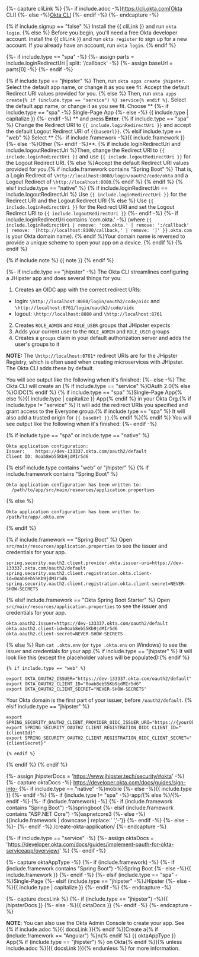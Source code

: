 {%- capture cliLink %}
{%- if include.adoc -%}https://cli.okta.com[Okta CLI]
{%- else -%}[Okta CLI](https://cli.okta.com)
{%- endif -%}
{%- endcapture -%}

{% if include.signup == "false" %}
Install the {{ cliLink }} and run `okta login`.
{% else %}
Before you begin, you'll need a free Okta developer account. Install the {{ cliLink }} and run `okta register` to sign up for a new account. If you already have an account, run `okta login`.
{% endif %}

{%- if include.type == "spa" -%}
{%- assign parts = include.loginRedirectUri | split: '/callback' -%}
{%- assign baseUrl = parts[0] -%}
{%- endif -%}

{% if include.type == "jhipster" %}
Then, run `okta apps create jhipster`. Select the default app name, or change it as you see fit. Accept the default Redirect URI values provided for you.
{% else %}
Then, run `okta apps create{% if (include.type == "service") %} service{% endif %}`. Select the default app name, or change it as you see fit. Choose **
{%- if include.type == "spa" -%}
Single-Page App
{%- else -%}
{{ include.type | capitalize }}
{%- endif -%}
** and press **Enter**. 
  {% if include.type == "spa" %}
Change the Redirect URI to `{{ include.loginRedirectUri }}` and accept the default Logout Redirect URI of `{{baseUrl}}`.
  {% elsif include.type == "web" %}
Select **
    {%- if include.framework -%}{{ include.framework }}
    {%- else -%}Other
    {%- endif -%}**. 
    {% if include.loginRedirectUri and include.logoutRedirectUri %}Then, change the Redirect URI to `{{ include.loginRedirectUri }}` and use `{{ include.logoutRedirectUri }}` for the Logout Redirect URI.
    {% else %}Accept the default Redirect URI values provided for you.{% if include.framework contains "Spring Boot" %} That is, a Login Redirect of `\http://localhost:8080/login/oauth2/code/okta` and a Logout Redirect of `\http://localhost:8080`.{% endif %}
    {% endif %}
  {% elsif include.type == "native" %}
    {% if include.loginRedirectUri == include.logoutRedirectUri %}
Use `{{ include.loginRedirectUri }}` for the Redirect URI and the Logout Redirect URI 
      {% else %}
Use `{{ include.loginRedirectUri }}` for the Redirect URI and set the Logout Redirect URI to `{{ include.logoutRedirectUri }}`
    {%- endif -%}
{%- if include.loginRedirectUri contains 'com.okta.' -%}
(where `{{ include.loginRedirectUri | remove: 'com.okta.' | remove: ':/callback' | remove: '[http://localhost:8100/callback,' | remove: ']' }}.okta.com` is your Okta domain name). {% endif %}Your domain name is reversed to provide a unique scheme to open your app on a device.
  {% endif %}
{% endif %}

{% if include.note %}
{{ note }}
{% endif %}

{%- if include.type == "jhipster" -%}
The Okta CLI streamlines configuring a JHipster app and does several things for you:

1. Creates an OIDC app with the correct redirect URIs: 
  - login: `\http://localhost:8080/login/oauth2/code/oidc` and `\http://localhost:8761/login/oauth2/code/oidc`
  - logout: `\http://localhost:8080` and `\http://localhost:8761`
2. Creates `ROLE_ADMIN` and `ROLE_USER` groups that JHipster expects
3. Adds your current user to the `ROLE_ADMIN` and `ROLE_USER` groups
4. Creates a `groups` claim in your default authorization server and adds the user's groups to it

**NOTE:** The `\http://localhost:8761*` redirect URIs are for the JHipster Registry, which is often used when creating microservices with JHipster. The Okta CLI adds these by default. 

You will see output like the following when it's finished:
{%- else -%}
The Okta CLI will create an {% if include.type == "service" %}OAuth 2.0{% else %}OIDC{% endif %} {% if include.type == "spa" %}Single-Page App{% else %}{{ include.type | capitalize }} App{% endif %} in your Okta Org.{% if include.type != "service" %} It will add the redirect URIs you specified and grant access to the Everyone group.{% if include.type == "spa" %} It will also add a trusted origin for `{{ baseUrl }}`.{% endif %}{% endif %} You will see output like the following when it's finished:
{%- endif -%}
   
{% if include.type == "spa" or include.type == "native" %}
```shell
Okta application configuration:
Issuer:    https://dev-133337.okta.com/oauth2/default
Client ID: 0oab8eb55Kb9jdMIr5d6
```
{% elsif include.type contains "web" or "jhipster"  %}
  {% if include.framework contains "Spring Boot" %}
```shell
Okta application configuration has been written to: 
  /path/to/app/src/main/resources/application.properties
```
  {% else %}
```shell
Okta application configuration has been written to: /path/to/app/.okta.env
```
  {% endif %}

  {% if include.framework == "Spring Boot" %}
Open `src/main/resources/application.properties` to see the issuer and credentials for your app.
```properties
spring.security.oauth2.client.provider.okta.issuer-uri=https://dev-133337.okta.com/oauth2/default
spring.security.oauth2.client.registration.okta.client-id=0oab8eb55Kb9jdMIr5d6
spring.security.oauth2.client.registration.okta.client-secret=NEVER-SHOW-SECRETS
```
  {% elsif include.framework == "Okta Spring Boot Starter" %}
Open `src/main/resources/application.properties` to see the issuer and credentials for your app.
```properties
okta.oauth2.issuer=https://dev-133337.okta.com/oauth2/default
okta.oauth2.client-id=0oab8eb55Kb9jdMIr5d6
okta.oauth2.client-secret=NEVER-SHOW-SECRETS
```
  {% else %}
Run `cat .okta.env` (or `type .okta.env` on Windows) to see the issuer and credentials for your app.{% if include.type == "jhipster" %} It will look like this (except the placeholder values will be populated):{% endif %}

    {% if include.type == "web" %}
```shell
export OKTA_OAUTH2_ISSUER="https://dev-133337.okta.com/oauth2/default"
export OKTA_OAUTH2_CLIENT_ID="0oab8eb55Kb9jdMIr5d6"
export OKTA_OAUTH2_CLIENT_SECRET="NEVER-SHOW-SECRETS"
```

Your Okta domain is the first part of your issuer, before `/oauth2/default`.
    {% elsif include.type == "jhipster" %}
```shell
export SPRING_SECURITY_OAUTH2_CLIENT_PROVIDER_OIDC_ISSUER_URI="https://{yourOktaDomain}/oauth2/default"
export SPRING_SECURITY_OAUTH2_CLIENT_REGISTRATION_OIDC_CLIENT_ID="{clientId}"
export SPRING_SECURITY_OAUTH2_CLIENT_REGISTRATION_OIDC_CLIENT_SECRET="{clientSecret}"
```
    {% endif %}
  {% endif %}
{% endif %}

{%- assign jhipsterDocs = 'https://www.jhipster.tech/security/#okta' -%}
{%- capture oktaDocs -%}
https://developer.okta.com/docs/guides/sign-into-
{%- if include.type == "native" -%}mobile
{%- else -%}{{ include.type }}
{%- endif -%}
{%- if {include.type != "spa" -%}-app/{% else %}/{%- endif -%}
{%- if (include.framework) -%}
  {%- if (include.framework contains "Spring Boot") -%}springboot
  {%- elsif (include.framework contains "ASP.NET Core") -%}aspnetcore3
  {%- else -%}{{include.framework | downcase | replace:' ','-'}}
  {%- endif -%}
{%- else -%}-
{%- endif -%}
/create-okta-application/
{%- endcapture -%}

{%- if include.type == "service" -%}
{%- assign oktaDocs = 'https://developer.okta.com/docs/guides/implement-oauth-for-okta-serviceapp/overview/' %}
{%- endif -%}

{%- capture oktaAppType -%}
{%- if (include.framework) -%}
  {%- if (include.framework contains "Spring Boot") -%}Spring Boot
  {%- else -%}{{ include.framework }}
  {%- endif -%}
{%- elsif (include.type == "spa" -%}Single-Page
{%- elsif (include.type == "jhipster" -%}JHipster
{%- else -%}{{ include.type | capitalize }}
{%- endif -%}
{%- endcapture -%}

{%- capture docsLink %}
{%- if (include.type == "jhipster") -%}{{ jhipsterDocs }}
{%- else -%}{{ oktaDocs }}
{%- endif -%}
{%- endcapture -%}

**NOTE**: You can also use the Okta Admin Console to create your app. See {% if include.adoc %}{{ docsLink }}{% endif %}[Create a{% if (include.framework == "Angular") %}n{% endif %} {{ oktaAppType }} App{% if (include.type == "jhipster") %} on Okta{% endif %}]{% unless include.adoc %}({{ docsLink }}){% endunless %} for more information.
